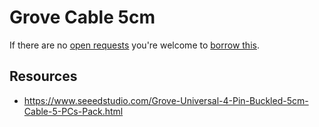 # Grove Cable 5cm
If there are no [open requests](../../../../issues?q=is%3Aissue+is%3Aopen+%22Grove+Cable+5cm%22) you're welcome to [borrow this](../../../../issues/new?title=Borrow+request+for+Grove+Cable+5cm&body=1+piece+of+%5Bthis%5D%28..%2Fblob%2Fmain%2F.%2FParts%2FCables%2FGrove_Cable_5cm.md%29+for+~2+weeks.).

## Resources
- https://www.seeedstudio.com/Grove-Universal-4-Pin-Buckled-5cm-Cable-5-PCs-Pack.html
